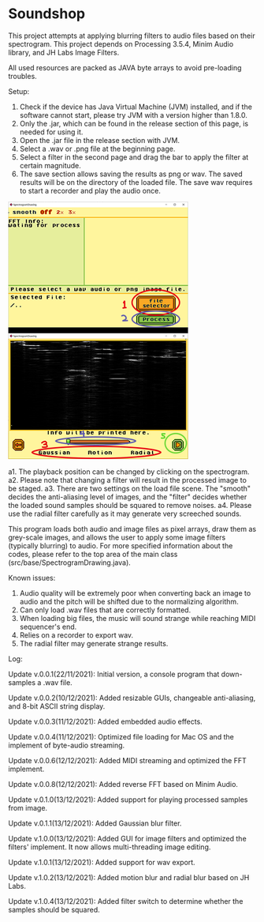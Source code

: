 # Soundshop
This project attempts at applying blurring filters to audio files based on their spectrogram. This project depends on Processing 3.5.4, Minim Audio library, and JH Labs Image Filters.

All used resources are packed as JAVA byte arrays to avoid pre-loading troubles.

Setup:
1. Check if the device has Java Virtual Machine (JVM) installed, and if the software cannot start, please try JVM with a version higher than 1.8.0.
2. Only the .jar, which can be found in the release section of this page, is needed for using it.
3. Open the .jar file in the release section with JVM.
4. Select a .wav or .png file at the beginning page.
5. Select a filter in the second page and drag the bar to apply the filter at certain magnitude.
6. The save section allows saving the results as png or wav. The saved results will be on the directory of the loaded file. The save wav requires to start a recorder and play the audio once.

![image](https://github.com/El-Mundo/Soundshop/blob/master/guide.png)

a1. The playback position can be changed by clicking on the spectrogram.
a2. Please note that changing a filter will result in the processed image to be staged.
a3. There are two settings on the load file scene. The "smooth" decides the anti-aliasing level of images, and the "filter" decides whether the loaded sound samples should be squared to remove noises.
a4. Please use the radial filter carefully as it may generate very screeched sounds.

This program loads both audio and image files as pixel arrays, draw them as grey-scale images, and allows the user to apply some image filters (typically blurring) to audio.
For more specified information about the codes, please refer to the top area of the main class (src/base/SpectrogramDrawing.java).

Known issues:
1. Audio quality will be extremely poor when converting back an image to audio and the pitch will be shifted due to the normalizing algorithm.
2. Can only load .wav files that are correctly formatted.
3. When loading big files, the music will sound strange while reaching MIDI sequencer's end.
4. Relies on a recorder to export wav.
5. The radial filter may generate strange results.

Log:

Update v.0.0.1(22/11/2021): Initial version, a console program that down-samples a .wav file.

Update v.0.0.2(10/12/2021): Added resizable GUIs, changeable anti-aliasing, and 8-bit ASCII string display.

Update v.0.0.3(11/12/2021): Added embedded audio effects.

Update v.0.0.4(11/12/2021): Optimized file loading for Mac OS and the implement of byte-audio streaming.

Update v.0.0.6(12/12/2021): Added MIDI streaming and optimized the FFT implement.

Update v.0.0.8(12/12/2021): Added reverse FFT based on Minim Audio.

Update v.0.1.0(13/12/2021): Added support for playing processed samples from image.

Update v.0.1.1(13/12/2021): Added Gaussian blur filter.

Update v.1.0.0(13/12/2021): Added GUI for image filters and optimized the filters' implement. It now allows multi-threading image editing.

Update v.1.0.1(13/12/2021): Added support for wav export.

Update v.1.0.2(13/12/2021): Added motion blur and radial blur based on JH Labs.

Update v.1.0.4(13/12/2021): Added filter switch to determine whether the samples should be squared.
